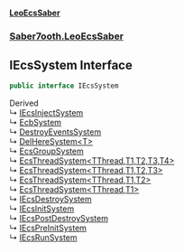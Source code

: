 #### [LeoEcsSaber](index.md 'index')
### [Saber7ooth.LeoEcsSaber](Saber7ooth.LeoEcsSaber.md 'Saber7ooth.LeoEcsSaber')

## IEcsSystem Interface

```csharp
public interface IEcsSystem
```

Derived  
&#8627; [IEcsInjectSystem](IEcsInjectSystem.md 'Saber7ooth.LeoEcsSaber.Extensions.Di.IEcsInjectSystem')  
&#8627; [EcbSystem](EcbSystem.md 'Saber7ooth.LeoEcsSaber.Extensions.ECB.EcbSystem')  
&#8627; [DestroyEventsSystem](EventsBus.DestroyEventsSystem.md 'Saber7ooth.LeoEcsSaber.Extensions.Events.EventsBus.DestroyEventsSystem')  
&#8627; [DelHereSystem&lt;T&gt;](DelHereSystem_T_.md 'Saber7ooth.LeoEcsSaber.Extensions.ExtendedSystems.DelHereSystem<T>')  
&#8627; [EcsGroupSystem](EcsGroupSystem.md 'Saber7ooth.LeoEcsSaber.Extensions.ExtendedSystems.EcsGroupSystem')  
&#8627; [EcsThreadSystem&lt;TThread,T1,T2,T3,T4&gt;](EcsThreadSystem_TThread,T1,T2,T3,T4_.md 'Saber7ooth.LeoEcsSaber.Extensions.Threading.EcsThreadSystem<TThread,T1,T2,T3,T4>')  
&#8627; [EcsThreadSystem&lt;TThread,T1,T2,T3&gt;](EcsThreadSystem_TThread,T1,T2,T3_.md 'Saber7ooth.LeoEcsSaber.Extensions.Threading.EcsThreadSystem<TThread,T1,T2,T3>')  
&#8627; [EcsThreadSystem&lt;TThread,T1,T2&gt;](EcsThreadSystem_TThread,T1,T2_.md 'Saber7ooth.LeoEcsSaber.Extensions.Threading.EcsThreadSystem<TThread,T1,T2>')  
&#8627; [EcsThreadSystem&lt;TThread,T1&gt;](EcsThreadSystem_TThread,T1_.md 'Saber7ooth.LeoEcsSaber.Extensions.Threading.EcsThreadSystem<TThread,T1>')  
&#8627; [IEcsDestroySystem](IEcsDestroySystem.md 'Saber7ooth.LeoEcsSaber.IEcsDestroySystem')  
&#8627; [IEcsInitSystem](IEcsInitSystem.md 'Saber7ooth.LeoEcsSaber.IEcsInitSystem')  
&#8627; [IEcsPostDestroySystem](IEcsPostDestroySystem.md 'Saber7ooth.LeoEcsSaber.IEcsPostDestroySystem')  
&#8627; [IEcsPreInitSystem](IEcsPreInitSystem.md 'Saber7ooth.LeoEcsSaber.IEcsPreInitSystem')  
&#8627; [IEcsRunSystem](IEcsRunSystem.md 'Saber7ooth.LeoEcsSaber.IEcsRunSystem')